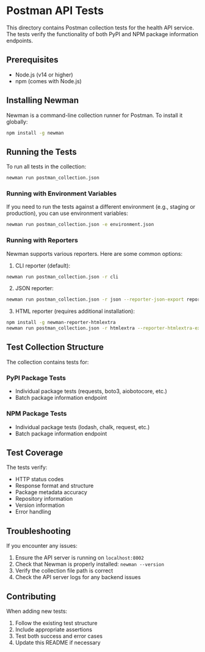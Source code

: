 # Postman API Tests

This directory contains Postman collection tests for the health API service. The tests verify the functionality of both PyPI and NPM package information endpoints.

## Prerequisites

- Node.js (v14 or higher)
- npm (comes with Node.js)

## Installing Newman

Newman is a command-line collection runner for Postman. To install it globally:

```bash
npm install -g newman
```

## Running the Tests

To run all tests in the collection:

```bash
newman run postman_collection.json
```

### Running with Environment Variables

If you need to run the tests against a different environment (e.g., staging or production), you can use environment variables:

```bash
newman run postman_collection.json -e environment.json
```

### Running with Reporters

Newman supports various reporters. Here are some common options:

1. CLI reporter (default):
```bash
newman run postman_collection.json -r cli
```

2. JSON reporter:
```bash
newman run postman_collection.json -r json --reporter-json-export report.json
```

3. HTML reporter (requires additional installation):
```bash
npm install -g newman-reporter-htmlextra
newman run postman_collection.json -r htmlextra --reporter-htmlextra-export report.html
```

## Test Collection Structure

The collection contains tests for:

### PyPI Package Tests
- Individual package tests (requests, boto3, aiobotocore, etc.)
- Batch package information endpoint

### NPM Package Tests
- Individual package tests (lodash, chalk, request, etc.)
- Batch package information endpoint

## Test Coverage

The tests verify:
- HTTP status codes
- Response format and structure
- Package metadata accuracy
- Repository information
- Version information
- Error handling

## Troubleshooting

If you encounter any issues:

1. Ensure the API server is running on `localhost:8002`
2. Check that Newman is properly installed: `newman --version`
3. Verify the collection file path is correct
4. Check the API server logs for any backend issues

## Contributing

When adding new tests:
1. Follow the existing test structure
2. Include appropriate assertions
3. Test both success and error cases
4. Update this README if necessary